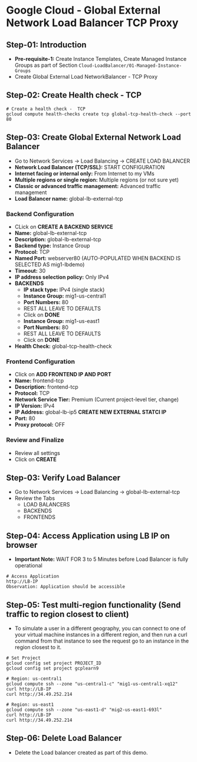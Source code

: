 # Google Cloud - Global External Network Load Balancer TCP Proxy

## Step-01: Introduction
- **Pre-requisite-1:** Create Instance Templates, Create Managed Instance Groups as part of Section `Cloud-LoadBalancer/01-Managed-Instance-Groups`
- Create Global External Load NetworkBalancer - TCP Proxy

## Step-02: Create Health check - TCP
```t
# Create a health check -  TCP
gcloud compute health-checks create tcp global-tcp-health-check --port 80
```

## Step-03: Create Global External Network Load Balancer
- Go to Network Services -> Load Balancing -> CREATE LOAD BALANCER
- **Network Load Balancer (TCP/SSL):** START CONFIGURATION
- **Internet facing or internal only:** From Internet to my VMs
- **Multiple regions or single region:** Multiple regions (or not sure yet)
- **Classic or advanced traffic management:** Advanced traffic management 
- **Load Balancer name:** global-lb-external-tcp
### Backend Configuration
- CLick on **CREATE A BACKEND SERVICE**
- **Name:** global-lb-external-tcp
- **Description:** global-lb-external-tcp
- **Backend type:** Instance Group
- **Protocol:** TCP
- **Named Port:** webserver80 (AUTO-POPULATED WHEN BACKEND IS SELECTED AS mig1-lbdemo)
- **Timeout:** 30
- **IP address selection policy:** Only IPv4
- **BACKENDS**
  - **IP stack type:** IPv4 (single stack)
  - **Instance Group:** mig1-us-central1
  - **Port Numbers:** 80
  - REST ALL LEAVE TO DEFAULTS
  - Click on **DONE**
  - **Instance Group:** mig1-us-east1
  - **Port Numbers:** 80
  - REST ALL LEAVE TO DEFAULTS
  - Click on **DONE**  
- **Health Check:** global-tcp-health-check
### Frontend Configuration
- Click on **ADD FRONTEND IP AND PORT**
- **Name:** frontend-tcp
- **Description:** frontend-tcp
- **Protocol:** TCP
- **Network Service Tier:** Premium (Current project-level tier, change)
- **IP Version:** IPv4
- **IP Address:** global-lb-ip5 **CREATE NEW EXTERNAL STATCI IP**
- **Port:** 80
- **Proxy protocol:** OFF
### Review and Finalize
- Review all settings
- Click on **CREATE**

## Step-03: Verify Load Balancer
- Go to Network Services -> Load Balancing -> global-lb-external-tcp
- Review the Tabs
  - LOAD BALANCERS 
  - BACKENDS
  - FRONTENDS

## Step-04: Access Application using LB IP on browser
- **Important Note:** WAIT FOR 3 to 5 Minutes before Load Balancer is fully operational
```t
# Access Application 
http://LB-IP
Observation: Application should be accessible
```

## Step-05: Test multi-region functionality (Send traffic to region closest to client)
- To simulate a user in a different geography, you can connect to one of your virtual machine instances in a different region, and then run a curl command from that instance to see the request go to an instance in the region closest to it.
```t
# Set Project
gcloud config set project PROJECT_ID
gcloud config set project gcplearn9

# Region: us-central1
gcloud compute ssh --zone "us-central1-c" "mig1-us-central1-xq12" 
curl http://LB-IP
curl http://34.49.252.214

# Region: us-east1
gcloud compute ssh --zone "us-east1-d" "mig2-us-east1-693l" 
curl http://LB-IP
curl http://34.49.252.214
```

## Step-06: Delete Load Balancer
- Delete the  Load balancer created as part of this demo.
